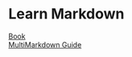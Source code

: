 # Learn Markdown
[Book](https://gitbookio.gitbooks.io/markdown/content/index.html)  
[MultiMarkdown Guide](https://rawgit.com/fletcher/human-markdown-reference/master/index.html)  
